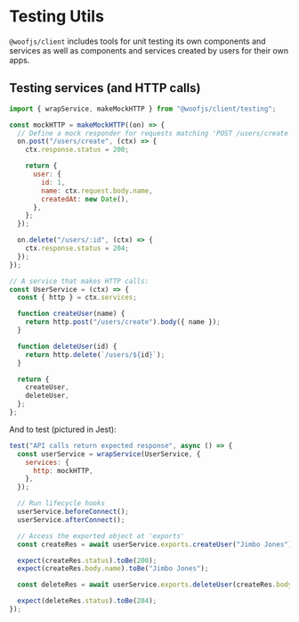 # Testing Utils

`@woofjs/client` includes tools for unit testing its own components and services as well as components and services created by users for their own apps.

## Testing services (and HTTP calls)

```js
import { wrapService, makeMockHTTP } from "@woofjs/client/testing";

const mockHTTP = makeMockHTTP((on) => {
  // Define a mock responder for requests matching 'POST /users/create'
  on.post("/users/create", (ctx) => {
    ctx.response.status = 200;

    return {
      user: {
        id: 1,
        name: ctx.request.body.name,
        createdAt: new Date(),
      },
    };
  });

  on.delete("/users/:id", (ctx) => {
    ctx.response.status = 204;
  });
});

// A service that makes HTTP calls:
const UserService = (ctx) => {
  const { http } = ctx.services;

  function createUser(name) {
    return http.post("/users/create").body({ name });
  }

  function deleteUser(id) {
    return http.delete(`/users/${id}`);
  }

  return {
    createUser,
    deleteUser,
  };
};
```

And to test (pictured in Jest):

```js
test("API calls return expected response", async () => {
  const userService = wrapService(UserService, {
    services: {
      http: mockHTTP,
    },
  });

  // Run lifecycle hooks
  userService.beforeConnect();
  userService.afterConnect();

  // Access the exported object at 'exports'
  const createRes = await userService.exports.createUser("Jimbo Jones");

  expect(createRes.status).toBe(200);
  expect(createRes.body.name).toBe("Jimbo Jones");

  const deleteRes = await userService.exports.deleteUser(createRes.body.user.id);

  expect(deleteRes.status).toBe(204);
});
```
